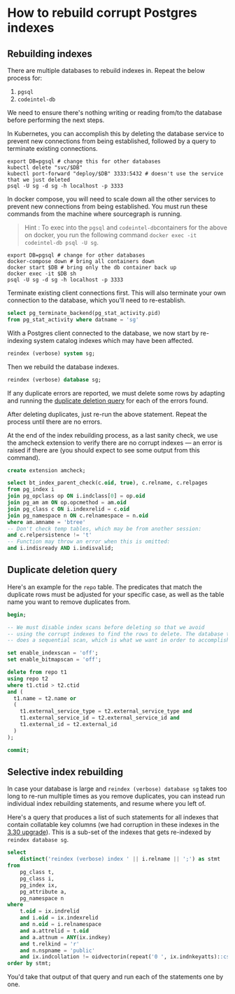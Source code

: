 # How to rebuild corrupt Postgres indexes

## Rebuilding indexes

There are multiple databases to rebuild indexes in. Repeat the below process for:

1. `pgsql`
2. `codeintel-db`


We need to ensure there's nothing writing or reading from/to the database before performing the next steps.

In Kubernetes, you can accomplish this by deleting the database service to prevent new connections from being established, followed by a query to terminate existing connections.

```shell
export DB=pgsql # change this for other databases
kubectl delete "svc/$DB"
kubectl port-forward "deploy/$DB" 3333:5432 # doesn't use the service that we just deleted
psql -U sg -d sg -h localhost -p 3333
```

In docker compose, you will need to scale down all the other services to prevent new connections from being established.
You must run these commands from the machine where sourcegraph is running. 

> Hint : To exec into the `pgsql` and `codeintel-db`containers for the above on docker, you run the following command `docker exec -it codeintel-db psql -U sg`. 

```shell
export DB=pgsql # change for other databases
docker-compose down # bring all containers down
docker start $DB # bring only the db container back up
docker exec -it $DB sh
psql -U sg -d sg -h localhost -p 3333
```

Terminate existing client connections first. This will also terminate your own connection to the database, which you'll need to re-establish.

```sql
select pg_terminate_backend(pg_stat_activity.pid)
from pg_stat_activity where datname = 'sg'
```

With a Postgres client connected to the database, we now start by re-indexing system catalog indexes which may have been affected.

```sql
reindex (verbose) system sg;
```

Then we rebuild the database indexes.

```sql
reindex (verbose) database sg;
```

If any duplicate errors are reported, we must delete some rows by adapting and running the [duplicate deletion query](#duplicate-deletion-query) for each of the errors found.

After deleting duplicates, just re-run the above statement. Repeat the process until there are no errors.

At the end of the index rebuilding process, as a last sanity check, we use the amcheck extension to verify there are no corrupt indexes — an error is raised if there are (you should expect to see some output from this command).


```sql
create extension amcheck;

select bt_index_parent_check(c.oid, true), c.relname, c.relpages
from pg_index i
join pg_opclass op ON i.indclass[0] = op.oid
join pg_am am ON op.opcmethod = am.oid
join pg_class c ON i.indexrelid = c.oid
join pg_namespace n ON c.relnamespace = n.oid
where am.amname = 'btree'
-- Don't check temp tables, which may be from another session:
and c.relpersistence != 't'
-- Function may throw an error when this is omitted:
and i.indisready AND i.indisvalid;
```

## Duplicate deletion query

Here's an example for the `repo` table. The predicates that match the duplicate rows must be adjusted for your specific case, as well as the table name you want to remove duplicates from.

```sql
begin;

-- We must disable index scans before deleting so that we avoid
-- using the corrupt indexes to find the rows to delete. The database then
-- does a sequential scan, which is what we want in order to accomplish that.

set enable_indexscan = 'off';
set enable_bitmapscan = 'off';

delete from repo t1
using repo t2
where t1.ctid > t2.ctid
and (
  t1.name = t2.name or
  (
    t1.external_service_type = t2.external_service_type and
    t1.external_service_id = t2.external_service_id and
    t1.external_id = t2.external_id
  )
);

commit;
```

## Selective index rebuilding

In case your database is large and `reindex (verbose) database sg` takes too long to re-run multiple times as you remove duplicates, you can instead run individual index rebuilding statements, and resume where you left of.

Here's a query that produces a list of such statements for all indexes that contain collatable key columns (we had corruption in these indexes in the [3.30 upgrade](../migration/3_30.md)). This is a sub-set of the indexes that gets re-indexed by `reindex database sg`.

```sql
select
    distinct('reindex (verbose) index ' || i.relname || ';') as stmt
from
    pg_class t,
    pg_class i,
    pg_index ix,
    pg_attribute a,
    pg_namespace n
where
    t.oid = ix.indrelid
    and i.oid = ix.indexrelid
    and n.oid = i.relnamespace
    and a.attrelid = t.oid
    and a.attnum = ANY(ix.indkey)
    and t.relkind = 'r'
    and n.nspname = 'public'
    and ix.indcollation != oidvectorin(repeat('0 ', ix.indnkeyatts)::cstring)
order by stmt;
```

You'd take that output of that query and run each of the statements one by one.
